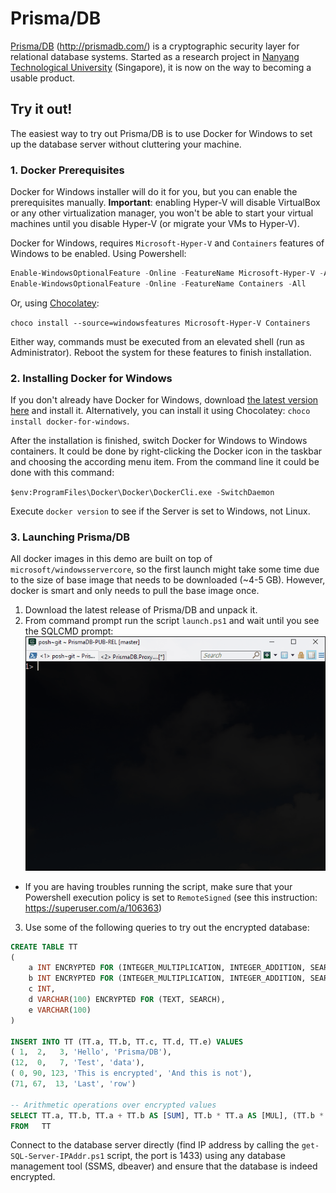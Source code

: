 # Prisma/DB
[Prisma/DB](http://prismadb.com/) (http://prismadb.com/) is a cryptographic security layer for relational database systems. Started as a research project in [Nanyang Technological University](http://www.ntu.edu.sg/Pages/home.aspx) (Singapore), it is now on the way to becoming a usable product.

## Try it out!
The easiest way to try out Prisma/DB is to use Docker for Windows to set up the database server without cluttering your machine.

### 1. Docker Prerequisites
Docker for Windows installer will do it for you, but you can enable the prerequisites manually. **Important**: enabling Hyper-V will disable VirtualBox or any other virtualization manager, you won't be able to start your virtual machines until you disable Hyper-V (or migrate your VMs to Hyper-V).

Docker for Windows, requires `Microsoft-Hyper-V` and `Containers` features of Windows to be enabled. Using Powershell:

```Powershell
Enable-WindowsOptionalFeature -Online -FeatureName Microsoft-Hyper-V -All
Enable-WindowsOptionalFeature -Online -FeatureName Containers -All
```

Or, using [Chocolatey](https://chocolatey.org/):

`choco install --source=windowsfeatures Microsoft-Hyper-V Containers`

Either way, commands must be executed from an elevated shell (run as Administrator). Reboot the system for these features to finish installation.

### 2. Installing Docker for Windows
If you don't already have Docker for Windows, download [the latest version here](https://download.docker.com/win/stable/InstallDocker.msi) and install it. Alternatively, you can install it using Chocolatey: `choco install docker-for-windows`.

After the installation is finished, switch Docker for Windows to Windows containers. It could be done by right-clicking the Docker icon in the taskbar and choosing the according menu item. From the command line it could be done with this command:

`$env:ProgramFiles\Docker\Docker\DockerCli.exe -SwitchDaemon`

Execute `docker version` to see if the Server is set to Windows, not Linux.

### 3. Launching Prisma/DB

All docker images in this demo are built on top of `microsoft/windowsservercore`, so the first launch might take some time due to the size of base image that needs to be downloaded (~4-5 GB). However, docker is smart and only needs to pull the base image once.

1. Download the latest release of Prisma/DB and unpack it.
2. From command prompt run the script `launch.ps1` and wait until you see the SQLCMD prompt:
![](https://raw.githubusercontent.com/PrismaDB/PrismaDB/master/img/sqlcmd.gif)
 * If you are having troubles running the script, make sure that your Powershell execution policy is set to `RemoteSigned` (see this instruction: https://superuser.com/a/106363)
3. Use some of the following queries to try out the encrypted database:

```SQL
CREATE TABLE TT
(
	a INT ENCRYPTED FOR (INTEGER_MULTIPLICATION, INTEGER_ADDITION, SEARCH),
	b INT ENCRYPTED FOR (INTEGER_MULTIPLICATION, INTEGER_ADDITION, SEARCH),
	c INT,
	d VARCHAR(100) ENCRYPTED FOR (TEXT, SEARCH),
	e VARCHAR(100)
)

INSERT INTO TT (TT.a, TT.b, TT.c, TT.d, TT.e) VALUES
( 1,  2,   3, 'Hello', 'Prisma/DB'),
(12,  0,   7, 'Test', 'data'),
( 0, 90, 123, 'This is encrypted', 'And this is not'),
(71, 67,  13, 'Last', 'row')

-- Arithmetic operations over encrypted values
SELECT TT.a, TT.b, TT.a + TT.b AS [SUM], TT.b * TT.a AS [MUL], (TT.b * TT.a) + TT.b AS [EXPR]
FROM   TT
```

Connect to the database server directly (find IP address by calling the `get-SQL-Server-IPAddr.ps1` script, the port is 1433) using any database management tool (SSMS, dbeaver) and ensure that the database is indeed encrypted.
